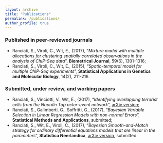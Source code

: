 ```yaml
---
layout: archive
title: "Publications"
permalink: /publications/
author_profile: true
---
```


### Published in peer-reviewed journals

* Ranciati, S., Viroli, C., Wit, E., (2017), “*Mixture model with multiple allocations for clustering spatially correlated observations in the analysis of ChIP-Seq data*”, **Biometrical Journal**, 59(6), 1301-1316;
* Ranciati, S., Viroli, C., Wit, E., (2015), “*Spatio-temporal model for multiple ChIP-Seq experiments*”, **Statistical Applications in Genetics and Molecular Biology**, 14(2), 211-219.


### Submitted, under review, and working papers

* Ranciati, S., Vinciotti, V., Wit, E., (2017), “*Identifying overlapping terrorist cells from the Noordin Top actor-event network*”, [arXiv version](https://arxiv.org/pdf/1710.10319); 
* Ranciati, S., Galimberti, G., Soffritti, G., (2017), “*Bayesian Variable Selection in Linear Regression Models with non-normal Errors*”, **Statistical Methods and Applications**, submitted;
* Ranciati, S., Wit, E., Viroli, C., (2017), “*Bayesian Smooth-and-Match strategy for ordinary differential equations models that are linear in the parameters*”, **Statistica Neerlandica**, [arXiv version](https://arxiv.org/abs/1604.02318), submitted.
